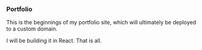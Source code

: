 ### Portfolio

This is the beginnings of my portfolio site, which will ultimately be deployed to a custom domain.

I will be building it in React. That is all. 
